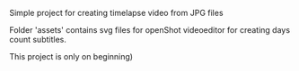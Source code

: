 Simple project for creating timelapse video from JPG files

Folder 'assets' contains svg files for openShot videoeditor for creating days count subtitles.

This project is only on beginning)